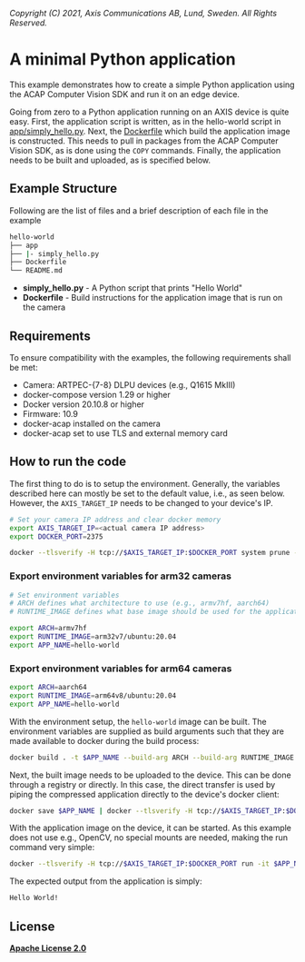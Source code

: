 *Copyright (C) 2021, Axis Communications AB, Lund, Sweden. All Rights Reserved.*


# A minimal Python application
This example demonstrates how to create a simple Python application using the ACAP Computer Vision SDK and run it on an edge device.

Going from zero to a Python application running on an AXIS device is quite easy. First, the application script is written, as in the hello-world script in [app/simply_hello.py](app/simply_hello.py). Next, the [Dockerfile](Dockerfile) which build the application image is constructed. This needs to pull in packages from the ACAP Computer Vision SDK, as is done using the `COPY` commands. Finally, the application needs to be built and uploaded, as is specified below.

## Example Structure
Following are the list of files and a brief description of each file in the example
```bash
hello-world
├── app
├── |- simply_hello.py
├── Dockerfile
└── README.md
```

* **simply_hello.py** - A Python script that prints "Hello World"
* **Dockerfile** - Build instructions for the application image that is run on the camera

## Requirements
To ensure compatibility with the examples, the following requirements shall be met:
* Camera: ARTPEC-{7-8} DLPU devices (e.g., Q1615 MkIII)
* docker-compose version 1.29 or higher
* Docker version 20.10.8 or higher
* Firmware: 10.9
* docker-acap installed on the camera
* docker-acap set to use TLS and external memory card

## How to run the code
The first thing to do is to setup the environment. Generally, the variables described here can mostly be set to the default value, i.e., as seen below. However, the `AXIS_TARGET_IP` needs to be changed to your device's IP.

```sh
# Set your camera IP address and clear docker memory
export AXIS_TARGET_IP=<actual camera IP address>
export DOCKER_PORT=2375

docker --tlsverify -H tcp://$AXIS_TARGET_IP:$DOCKER_PORT system prune -af
```
### Export environment variables for arm32 cameras
```sh
# Set environment variables
# ARCH defines what architecture to use (e.g., armv7hf, aarch64)
# RUNTIME_IMAGE defines what base image should be used for the application image 

export ARCH=armv7hf
export RUNTIME_IMAGE=arm32v7/ubuntu:20.04
export APP_NAME=hello-world
```
### Export environment variables for arm64 cameras
```sh
export ARCH=aarch64
export RUNTIME_IMAGE=arm64v8/ubuntu:20.04
export APP_NAME=hello-world
```

With the environment setup, the `hello-world` image can be built. The environment variables are supplied as build arguments such that they are made available to docker during the build process:

```sh
docker build . -t $APP_NAME --build-arg ARCH --build-arg RUNTIME_IMAGE
```

Next, the built image needs to be uploaded to the device. This can be done through a registry or directly. In this case, the direct transfer is used by piping the compressed application directly to the device's docker client:

```sh
docker save $APP_NAME | docker --tlsverify -H tcp://$AXIS_TARGET_IP:$DOCKER_PORT  load
```

With the application image on the device, it can be started. As this example does not use e.g., OpenCV, no special mounts are needed, making the run command very simple:

```sh
docker --tlsverify -H tcp://$AXIS_TARGET_IP:$DOCKER_PORT run -it $APP_NAME
```

The expected output from the application is simply:

```sh
Hello World!
```
## License
**[Apache License 2.0](../LICENSE)**
